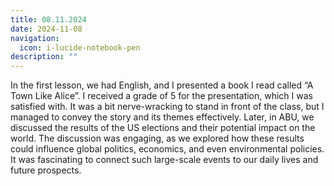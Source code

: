 ```yaml
---
title: 08.11.2024
date: 2024-11-08
navigation:
  icon: i-lucide-notebook-pen
description: ""
---
```


In the first lesson, we had English, and I presented a book I read called “A Town Like Alice”. I received a grade of 5 for the presentation, which I was satisfied with. It was a bit nerve-wracking to stand in front of the class, but I managed to convey the story and its themes effectively. Later, in ABU, we discussed the results of the US elections and their potential impact on the world. The discussion was engaging, as we explored how these results could influence global politics, economics, and even environmental policies. It was fascinating to connect such large-scale events to our daily lives and future prospects.

